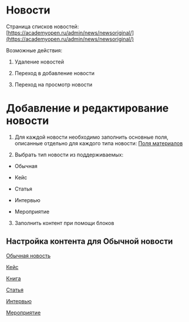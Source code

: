 Новости
===============

Страница списков новостей: [https://academyopen.ru/admin/news/newsoriginal/](https://academyopen.ru/admin/news/newsoriginal/)

Возможные действия:

1.  Удаление новостей

2.  Переход в добавление новости

3.  Переход на просмотр новости

Добавление и редактирование новости
===================================

1) Для каждой новости необходимо заполнить основные поля, описанные отдельно для каждого типа новости: [Поля материалов](/Website/Material.html)

2) Выбрать тип новости из поддерживаемых:

* Обычная

* Кейс

* Статья

* Интервью

* Мероприятие

3) Заполнить контент при помощи блоков

Настройка контента для Обычной новости
--------------------------------------

[Обычная новость](./News/General_news.md)

[Кейс](./News/case.md)

[Книга](./News/Book.md)

[Статья](./News/Article.md)

[Интервью](./News/Interview.md)

[Мероприятие](./News/Event.md)
